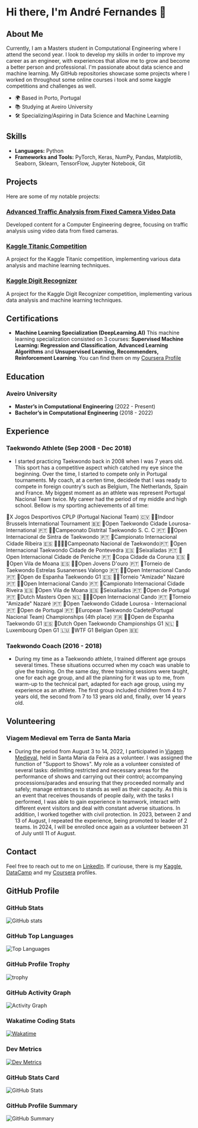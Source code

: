 # Hi there, I'm André Fernandes 👋

## About Me
Currently, I am a Masters student in Computational Engineering where I attend the second year. I look to develop my skills in order to improve my career as an engineer, with experiences that allow me to grow and become a better person and professional.
I'm passionate about data science and machine learning. My GitHub repositories showcase some projects where I worked on throughout some online courses i took and some kaggle competitions and challenges as well.

- 🌍 Based in Porto, Portugal
- 📚 Studying at Aveiro University
- 🛠️ Specializing/Aspiring in Data Science and Machine Learning

## Skills
- **Languages:** Python
- **Frameworks and Tools:** PyTorch, Keras, NumPy, Pandas, Matplotlib, Seaborn, Sklearn, TensorFlow, Jupyter Notebook, Git

## Projects
Here are some of my notable projects:

### [Advanced Traffic Analysis from Fixed Camera Video Data](https://github.com/vBarFace/ADVANCED-TRAFFIC-ANALYSIS-FROM-FIXED-CAMERA-VIDEO-DATA)
Developed content for a Computer Engineering degree, focusing on traffic analysis using video data from fixed cameras.

### [Kaggle Titanic Competition](https://github.com/vBarFace/Kaggle_Titanic_Competition)
A project for the Kaggle Titanic competition, implementing various data analysis and machine learning techniques.

### [Kaggle Digit Recognizer](https://github.com/vBarFace/Kaggle-Digit-Recognizer)
A project for the Kaggle Digit Recognizer competition, implementing various data analysis and machine learning techniques.

## Certifications
- **Machine Learning Specialization (DeepLearning.AI)**
This machine learning specialization consisted on 3 courses: **Supervised Machine Learning: Regression and Classification**, **Advanced Learning Algorithms** and **Unsupervised Learning, Recommenders, Reinforcement Learning**.
You can find them on my [Coursera Profile](https://www.coursera.org/user/fb5210b9b4949a09c98ddb03be592915)

## Education
### Aveiro University
- **Master’s in Computational Engineering** (2022 - Present)
- **Bachelor’s in Computational Engineering** (2018 - 2022)

## Experience
### Taekwondo Athlete (Sep 2008 - Dec 2018)
- I started practicing Taekwondo back in 2008 when I was 7 years old. This sport has a competitive aspect which catched my eye since the beginning. Over the time, I started to compete only in Portugal tournaments.
My coach, at a certen time, decidede that I was ready to compete in foreign country's such as Belgium, The Netherlands, Spain and France.
My biggest moment as an athlete was represent Portugal Nacional Team twice. My career had the period of my middle and high school. Bellow is my sporting achievements of all time:

🥇X Jogos Desportivos CPLP (Portugal Nacional Team) 🇨🇻
🥇🥇Indoor Brussels International Tournament 🇧🇪
🥇Open Taekwondo Cidade Lourosa- International 🇵🇹
🥇🥇Campeonato Distrital Taekwondo S. C. C 🇵🇹
🥇🥇Open Internacional de Sintra de Taekwondo 🇵🇹
🥇Campionato Internacional Cidade Ribeira 🇪🇸
🥇🥇🥇🥇Campeonato Nacional de Taekwondo🇵🇹
🥇Open Internacional Taekwondo Cidade de Pontevedra 🇪🇸
🥇Seixalíadas 🇵🇹
🥇Open Internacional Cidade de Peniche 🇵🇹
🥇Copa Cidade da Coruna 🇪🇸
🥇🥇Open Vila de Moana 🇪🇸
🥇🥇Open Jovens D'ouro 🇵🇹
🥇Torneio de Taekwondo Estrelas Susanenses Valongo 🇵🇹
🥇🥇Open Internacional Cando 🇵🇹
🥈Open de Espanha Taekwondo G1 🇪🇸
🥈🥈Torneio "Amizade" Nazaré 🇵🇹
🥈🥈Open Internacional Cando 🇵🇹
🥈Campionato Internacional Cidade Riveira 🇪🇸
🥈Open Vila de Moana 🇪🇸
🥈Seixalíadas 🇵🇹
🥈Open de Portugal 🇵🇹
🥉Dutch Masters Open 🇳🇱
🥉🥉🥉Open Internacional Cando 🇵🇹
🥉Torneio "Amizade" Nazaré 🇵🇹
🥉Open Taekwondo Cidade Lourosa - Internacional 🇵🇹
🥉Open de Portugal 🇵🇹
🏅European Taekwondo Cadete(Portugal Nacional Team) Championships (4th place) 🇫🇷
🏅🏅Open de Espanha Taekwondo G1 🇪🇸
🏅Dutch Open Taekwondo Championships G1 🇳🇱
🏅Luxembourg Open G1 🇱🇺
🏅WTF G1 Belgian Open 🇧🇪

### Taekwondo Coach (2016 - 2018)
- During my time as a Taekwondo athlete, I trained different age groups several times. These situations occurred when my coach was unable to give the training.
On the same day, three training sessions were taught, one for each age group, and all the planning for it was up to me, from warm-up to the technical part, adapted for each age group, using my experience as an athlete.
The first group included children from 4 to 7 years old, the second from 7 to 13 years old and, finally, over 14 years old.

## Volunteering
### Viagem Medieval em Terra de Santa Maria
- During the period from August 3 to 14, 2022, I participated in [Viagem Medieval](https://www.viagemmedieval.com/), held in Santa Maria da Feira as a volunteer.
I was assigned the function of "Support to Shows". My role as a volunteer consisted of several tasks: delimiting restricted and necessary areas for the performance of shows and carrying out their control; accompanying processions/parades and ensuring that they proceeded normally and safely; manage entrances to stands as well as their capacity. As this is an event that receives thousands of people daily, with the tasks I performed, I was able to gain experience in teamwork, interact with different
event visitors and deal with constant adverse situations. In addition, I worked together with civil protection.
In 2023, between 2 and 13 of August, I repeated the experience, being promoted to leader of 2 teams.
In 2024, I will be enrolled once again as a volunteer between 31 of July until 11 of August.

## Contact
Feel free to reach out to me on [LinkedIn](https://www.linkedin.com/in/andr%C3%A9-fernandes-868006207/).
If curiouse, there is my [Kaggle](https://www.kaggle.com/andrfernandes16), [DataCamp](https://www.datacamp.com/portfolio/KaraBassasa) and my [Coursera](https://www.coursera.org/user/fb5210b9b4949a09c98ddb03be592915) profiles.

## GitHub Profile

### GitHub Stats
![GitHub stats](https://github-readme-stats.vercel.app/api?username=vBarFace&count_private=true&show_icons=true&hide=prs&theme=radical)

### GitHub Top Languages
![Top Languages](https://github-readme-stats.vercel.app/api/top-langs/?username=vBarFace&theme=radical)

### GitHub Profile Trophy
![trophy](https://github-profile-trophy.vercel.app/?username=vBarFace)

### GitHub Activity Graph
![Activity Graph](https://github-readme-activity-graph.cyclic.app/graph?username=vBarFace&theme=radical)

### Wakatime Coding Stats
[![Wakatime](https://wakatime.com/badge/user/USER_ID.svg)](https://wakatime.com/@USER_ID)

### Dev Metrics
[![Dev Metrics](https://devmetrics.io/api/metrics?username=vBarFace)](https://devmetrics.io/)

### GitHub Stats Card
![GitHub Stats](https://github-readme-stats.vercel.app/api?username=vBarFace&show_icons=true&count_private=true&hide_title=true&hide=prs&theme=radical)

### GitHub Profile Summary
![GitHub Summary](https://github-profile-summary.vercel.app/api?username=vBarFace)
